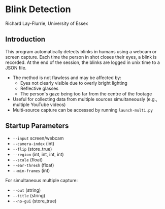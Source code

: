 # Blink Detection
Richard Lay-Flurrie, University of Essex

## Introduction

This program automatically detects blinks in humans using a webcam or screen capture. Each time the person in shot closes their eyes, a blink is recorded. At the end of the session, the blinks are logged in unix time to a JSON file.

- The method is not flawless and may be affected by:
    - Eyes not clearly visible due to overly bright lighting
    - Reflective glasses
    - The person's gaze being too far from the centre of the footage
- Useful for collecting data from multiple sources simultaneously (e.g., multiple YouTube videos)
- Multi-source capture can be accessed by running `launch-multi.py`

## Startup Parameters

- `--input` screen/webcam
- `--camera-index` (int)
- `--flip` (store_true)
- `--region` (int, int, int, int)
- `--scale` (float)
- `--ear-thresh` (float)
- `--min-frames` (int)

For simultaneous multiple capture:

- `--out` (string)
- `--title` (string)
- `--no-gui` (store_true)